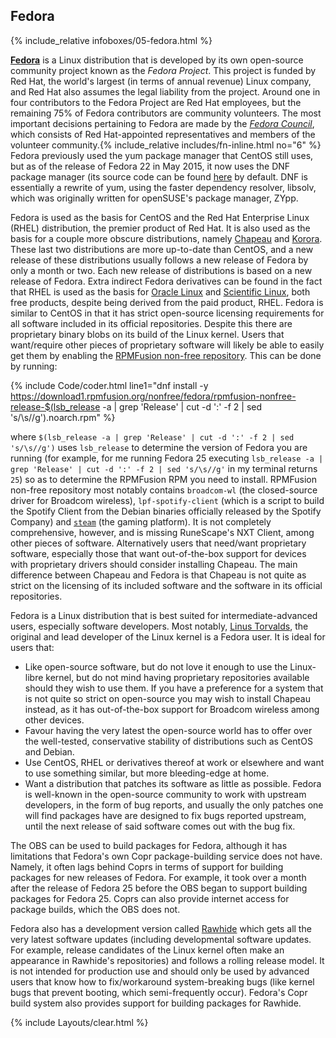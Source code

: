 ## Fedora
{% include_relative infoboxes/05-fedora.html %}

[**Fedora**](http://getfedora.org/) is a Linux distribution that is developed by its own open-source community project known as the *Fedora Project*. This project is funded by Red Hat, the world's largest (in terms of annual revenue) Linux company, and Red Hat also assumes the legal liability from the project. Around one in four contributors to the Fedora Project are Red Hat employees, but the remaining 75% of Fedora contributors are community volunteers. The most important decisions pertaining to Fedora are made by the [*Fedora Council*](http://fedoraproject.org/wiki/Council), which consists of Red Hat-appointed representatives and members of the volunteer community.{% include_relative includes/fn-inline.html no="6" %} Fedora previously used the yum package manager that CentOS still uses, but as of the release of Fedora 22 in May 2015, it now uses the DNF package manager (its source code can be found [here](https://github.com/rpm-software-management/dnf) by default. DNF is essentially a rewrite of yum, using the faster dependency resolver, libsolv, which was originally written for openSUSE's package manager, ZYpp.

Fedora is used as the basis for CentOS and the Red Hat Enterprise Linux (RHEL) distribution, the premier product of Red Hat. It is also used as the basis for a couple more obscure distributions, namely [Chapeau](http://chapeaulinux.org/) and [Korora](https://kororaproject.org/). These last two distributions are more up-to-date than CentOS, and a new release of these distributions usually follows a new release of Fedora by only a month or two. Each new release of distributions is based on a new release of Fedora. Extra indirect Fedora derivatives can be found in the fact that RHEL is used as the basis for [Oracle Linux](http://www.oracle.com/us/technologies/linux/index.html) and [Scientific Linux](https://www.scientificlinux.org/), both free products, despite being derived from the paid product, RHEL. Fedora is similar to CentOS in that it has strict open-source licensing requirements for all software included in its official repositories. Despite this there are proprietary binary blobs on its build of the Linux kernel. Users that want/require other pieces of proprietary software will likely be able to easily get them by enabling the [RPMFusion non-free repository](https://download1.rpmfusion.org/nonfree/fedora/). This can be done by running:

{% include Code/coder.html line1="dnf install -y https://download1.rpmfusion.org/nonfree/fedora/rpmfusion-nonfree-release-$(lsb_release -a | grep 'Release' | cut -d ':' -f 2 | sed 's/\s//g').noarch.rpm" %}

where `$(lsb_release -a | grep 'Release' | cut -d ':' -f 2 | sed 's/\s//g')` uses `lsb_release` to determine the version of Fedora you are running (for example, for me running Fedora 25 executing `lsb_release -a | grep 'Release' | cut -d ':' -f 2 | sed 's/\s//g'` in my terminal returns `25`) so as to determine the RPMFusion RPM you need to install. RPMFusion non-free repository most notably contains `broadcom-wl` (the closed-source driver for Broadcom wireless), `lpf-spotify-client` (which is a script to build the Spotify Client from the Debian binaries officially released by the Spotify Company) and [`steam`](https://en.wikipedia.org/wiki/Steam_(software)) (the gaming platform). It is not completely comprehensive, however, and is missing RuneScape's NXT Client, among other pieces of software. Alternatively users that need/want proprietary software, especially those that want out-of-the-box support for devices with proprietary drivers should consider installing Chapeau. The main difference between Chapeau and Fedora is that Chapeau is not quite as strict on the licensing of its included software and the software in its official repositories.

Fedora is a Linux distribution that is best suited for intermediate-advanced users, especially software developers. Most notably, [Linus Torvalds](https://en.wikipedia.org/wiki/Linus_Torvalds), the original and lead developer of the Linux kernel is a Fedora user. It is ideal for users that:
* Like open-source software, but do not love it enough to use the Linux-libre kernel, but do not mind having proprietary repositories available should they wish to use them. If you have a preference for a system that is not quite so strict on open-source you may wish to install Chapeau instead, as it has out-of-the-box support for Broadcom wireless among other devices.
* Favour having the very latest the open-source world has to offer over the well-tested, conservative stability of distributions such as CentOS and Debian.
* Use CentOS, RHEL or derivatives thereof at work or elsewhere and want to use something similar, but more bleeding-edge at home.
* Want a distribution that patches its software as little as possible. Fedora is well-known in the open-source community to work with upstream developers, in the form of bug reports, and usually the only patches one will find packages have are designed to fix bugs reported upstream, until the next release of said software comes out with the bug fix. 

The OBS can be used to build packages for Fedora, although it has limitations that Fedora's own Copr package-building service does not have. Namely, it often lags behind Coprs in terms of support for building packages for new releases of Fedora. For example, it took over a month after the release of Fedora 25 before the OBS began to support building packages for Fedora 25. Coprs can also provide internet access for package builds, which the OBS does not.

Fedora also has a development version called [Rawhide](https://fedoraproject.org/wiki/Releases/Rawhide) which gets all the very latest software updates (including developmental software updates. For example, release candidates of the Linux kernel often make an appearance in Rawhide's repositories) and follows a rolling release model. It is not intended for production use and should only be used by advanced users that know how to fix/workaround system-breaking bugs (like kernel bugs that prevent booting, which semi-frequently occur). Fedora's Copr build system also provides support for building packages for Rawhide.

{% include Layouts/clear.html %}
